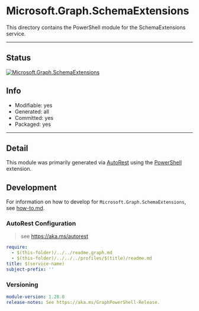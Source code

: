 <!-- region Generated -->
# Microsoft.Graph.SchemaExtensions
This directory contains the PowerShell module for the SchemaExtensions service.

---
## Status
[![Microsoft.Graph.SchemaExtensions](https://img.shields.io/powershellgallery/v/Microsoft.Graph.SchemaExtensions.svg?style=flat-square&label=Microsoft.Graph.SchemaExtensions "Microsoft.Graph.SchemaExtensions")](https://www.powershellgallery.com/packages/Microsoft.Graph.SchemaExtensions/)

## Info
- Modifiable: yes
- Generated: all
- Committed: yes
- Packaged: yes

---
## Detail
This module was primarily generated via [AutoRest](https://github.com/Azure/autorest) using the [PowerShell](https://github.com/Azure/autorest.powershell) extension.

## Development
For information on how to develop for `Microsoft.Graph.SchemaExtensions`, see [how-to.md](how-to.md).
<!-- endregion -->

### AutoRest Configuration

> see https://aka.ms/autorest

``` yaml
require:
  - $(this-folder)/../../readme.graph.md
  - $(this-folder)/../../../profiles/$(title)/readme.md
title: $(service-name)
subject-prefix: ''

```
### Versioning

``` yaml
module-version: 1.28.0
release-notes: See https://aka.ms/GraphPowerShell-Release.
```
